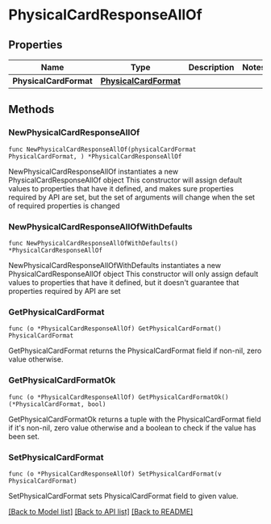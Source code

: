 # PhysicalCardResponseAllOf

## Properties

Name | Type | Description | Notes
------------ | ------------- | ------------- | -------------
**PhysicalCardFormat** | [**PhysicalCardFormat**](PhysicalCardFormat.md) |  | 

## Methods

### NewPhysicalCardResponseAllOf

`func NewPhysicalCardResponseAllOf(physicalCardFormat PhysicalCardFormat, ) *PhysicalCardResponseAllOf`

NewPhysicalCardResponseAllOf instantiates a new PhysicalCardResponseAllOf object
This constructor will assign default values to properties that have it defined,
and makes sure properties required by API are set, but the set of arguments
will change when the set of required properties is changed

### NewPhysicalCardResponseAllOfWithDefaults

`func NewPhysicalCardResponseAllOfWithDefaults() *PhysicalCardResponseAllOf`

NewPhysicalCardResponseAllOfWithDefaults instantiates a new PhysicalCardResponseAllOf object
This constructor will only assign default values to properties that have it defined,
but it doesn't guarantee that properties required by API are set

### GetPhysicalCardFormat

`func (o *PhysicalCardResponseAllOf) GetPhysicalCardFormat() PhysicalCardFormat`

GetPhysicalCardFormat returns the PhysicalCardFormat field if non-nil, zero value otherwise.

### GetPhysicalCardFormatOk

`func (o *PhysicalCardResponseAllOf) GetPhysicalCardFormatOk() (*PhysicalCardFormat, bool)`

GetPhysicalCardFormatOk returns a tuple with the PhysicalCardFormat field if it's non-nil, zero value otherwise
and a boolean to check if the value has been set.

### SetPhysicalCardFormat

`func (o *PhysicalCardResponseAllOf) SetPhysicalCardFormat(v PhysicalCardFormat)`

SetPhysicalCardFormat sets PhysicalCardFormat field to given value.



[[Back to Model list]](../README.md#documentation-for-models) [[Back to API list]](../README.md#documentation-for-api-endpoints) [[Back to README]](../README.md)


